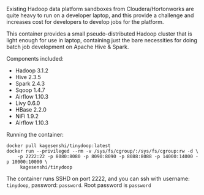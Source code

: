 Existing Hadoop data platform sandboxes from Cloudera/Hortonworks are quite heavy to run on a developer laptop, and this provide a challenge and increases cost for developers to develop jobs for the platform.

This container provides a small pseudo-distributed Hadoop cluster that is light enough for use in laptop, containing just the bare necessities for doing batch job development on Apache Hive & Spark. 

Components included:
- Hadoop 3.1.2
- Hive 2.3.5
- Spark 2.4.3
- Sqoop 1.4.7
- Airflow 1.10.3
- Livy 0.6.0
- HBase 2.2.0
- NiFi 1.9.2
- Airflow 1.10.3

Running the container:

~~~~
docker pull kagesenshi/tinydoop:latest
docker run --privileged --rm -v /sys/fs/cgroup/:/sys/fs/cgroup:rw -d \
    -p 2222:22 -p 8080:8080 -p 8090:8090 -p 8088:8088 -p 14000:14000 -p 10000:10000 \
     kagesenshi/tinydoop
~~~~

The container runs SSHD on port 2222, and you can ssh with username: ``tinydoop``, password: ``password``. Root password is ``password``
